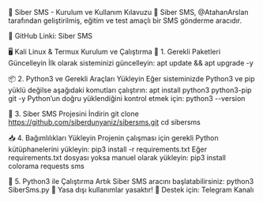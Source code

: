📜 Siber SMS - Kurulum ve Kullanım Kılavuzu
📌 Siber SMS, @AtahanArslan tarafından geliştirilmiş, eğitim ve test amaçlı bir SMS gönderme aracıdır.

🔗 GitHub Linki: Siber SMS

🖥 Kali Linux & Termux Kurulum ve Çalıştırma
🔧 1. Gerekli Paketleri Güncelleyin
İlk olarak sisteminizi güncelleyin:
apt update && apt upgrade -y

📦 2. Python3 ve Gerekli Araçları Yükleyin
Eğer sisteminizde Python3 ve pip yüklü değilse aşağıdaki komutları çalıştırın:
apt install python3 python3-pip git -y
Python’un doğru yüklendiğini kontrol etmek için:
python3 --version

📂 3. Siber SMS Projesini İndirin
git clone https://github.com/siberdunyaniz/sibersms.git
cd sibersms

📥 4. Bağımlılıkları Yükleyin
Projenin çalışması için gerekli Python kütüphanelerini yükleyin:
pip3 install -r requirements.txt
Eğer requirements.txt dosyası yoksa manuel olarak yükleyin:
pip3 install colorama requests sms

🚀 5. Python3 ile Çalıştırma
Artık Siber SMS aracını başlatabilirsiniz:
python3 SiberSms.py
📢 Yasa dışı kullanımlar yasaktır!
📢 Destek için: Telegram Kanalı
